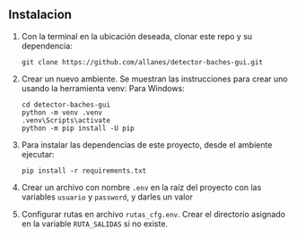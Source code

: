 ## Instalacion

1. Con la terminal en la ubicación deseada, clonar este repo y su dependencia:
   ```
   git clone https://github.com/allanes/detector-baches-gui.git
   ```

2. Crear un nuevo ambiente. Se muestran las instrucciones para crear uno usando la herramienta venv:
    Para Windows:
    ```   
    cd detector-baches-gui
    python -m venv .venv
    .venv\Scripts\activate
    python -m pip install -U pip
    ``` 

3. Para instalar las dependencias de este proyecto, desde el ambiente ejecutar:
    ```
    pip install -r requirements.txt    
    ```

4. Crear un archivo con nombre `.env` en la raíz del proyecto con las variables `usuario` y `password`, y darles un valor

5. Configurar rutas en archivo ``rutas_cfg.env``. Crear el directorio asignado en la variable `RUTA_SALIDAS` si no existe.
